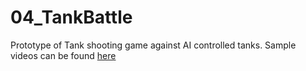 # 04_TankBattle
Prototype of Tank shooting game against AI controlled tanks.
Sample videos can be found [here](https://drive.google.com/drive/folders/14yKz8CqMrpS0aBuXp5_J9a1oDKMm_U00?usp=sharing)

